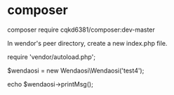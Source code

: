 # composer
composer require cqkd6381/composer:dev-master

In wendor's peer directory, create a new index.php file.

require 'vendor/autoload.php';

$wendaosi = new Wendaosi\Wendaosi('test4');

echo $wendaosi->printMsg();
